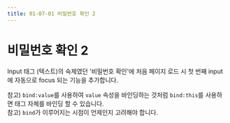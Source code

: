 ```yaml
---
title: 01-07-01 비밀번호 확인 2
---
```


# 비밀번호 확인 2



Input 태그 (텍스트)의 숙제였던 '비밀번호 확인'에 처음 페이지 로드 시 첫 번째 input에 자동으로 focus 되는 기능을 추가합니다.  
  
참고) `bind:value`를 사용하여 `value` 속성을 바인딩하는 것처럼 `bind:this`를 사용하면 태그 자체를 바인딩 할 수 있습니다.  
참고) `bind`가 이루어지는 시점이 언제인지 고려해야 합니다.